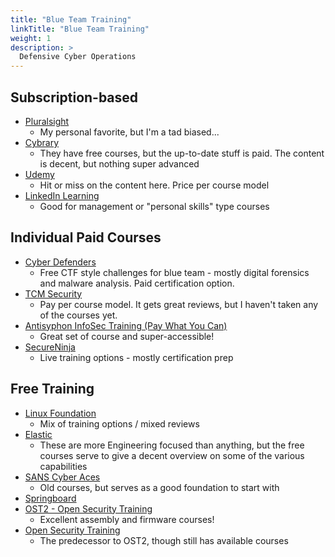 ```yaml
---
title: "Blue Team Training"
linkTitle: "Blue Team Training"
weight: 1
description: >
  Defensive Cyber Operations
---
```


## Subscription-based
- [Pluralsight](https://www.pluralsight.com) 
  - My personal favorite, but I'm a tad biased... 
- [Cybrary](https://www.cybrary.it/)
  - They have free courses, but the up-to-date stuff is paid. The content is decent, but nothing super advanced
- [Udemy](https://www.udemy.com/)
  - Hit or miss on the content here. Price per course model
- [LinkedIn Learning](https://www.linkedin.com/learning/)
  - Good for management or "personal skills" type courses

## Individual Paid Courses
- [Cyber Defenders](https://cyberdefenders.org)
  - Free CTF style challenges for blue team - mostly digital forensics and malware analysis. Paid certification option.
- [TCM Security](https://academy.tcm-sec.com/courses)
   - Pay per course model. It gets great reviews, but I haven't taken any of the courses yet.
- [Antisyphon InfoSec Training (Pay What You Can)](https://www.antisyphontraining.com/)
  - Great set of course and super-accessible!
- [SecureNinja](https://secureninja.com/)
  - Live training options - mostly certification prep

## Free Training
- [Linux Foundation](https://training.linuxfoundation.org/resources/?_sft_content_type=free-course)
  - Mix of training options / mixed reviews
- [Elastic](https://www.elastic.co/training/free)
  - These are more Engineering focused than anything, but the free courses serve to give a decent overview on some of the various capabilities
- [SANS Cyber Aces](https://www.sans.org/cyberaces/)
  - Old courses, but serves as a good foundation to start with
- [Springboard](https://www.springboard.com/resources/learning-paths/cybersecurity-foundations/)
- [OST2 - Open Security Training](https://ost2.fyi/)
  - Excellent assembly and firmware courses! 
- [Open Security Training](https://opensecuritytraining.info/Training.html)
  - The predecessor to OST2, though still has available courses
